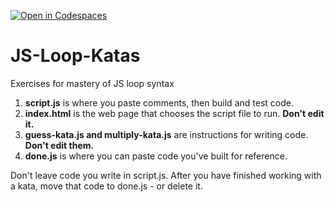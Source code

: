 [![Open in Codespaces](https://classroom.github.com/assets/launch-codespace-2972f46106e565e64193e422d61a12cf1da4916b45550586e14ef0a7c637dd04.svg)](https://classroom.github.com/open-in-codespaces?assignment_repo_id=18998948)
# JS-Loop-Katas
Exercises for mastery of JS loop syntax

1. **script.js** is where you paste comments, then build and test code.
2. **index.html** is the web page that chooses the script file to run. **Don't edit it.**
3. **guess-kata.js and multiply-kata.js** are instructions for writing code. **Don't edit them.**
4. **done.js** is where you can paste code you've built for reference.

Don't leave code you write in script.js.  After you have finished working with a kata, move that code to done.js - or delete it.
